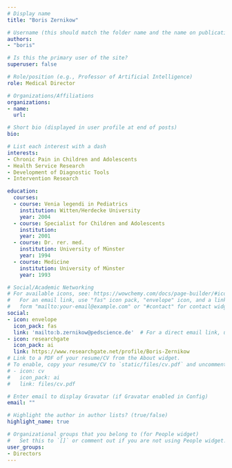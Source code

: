 ```yaml
---
# Display name
title: "Boris Zernikow"

# Username (this should match the folder name and the name on publications)
authors:
- "boris"

# Is this the primary user of the site?
superuser: false

# Role/position (e.g., Professor of Artificial Intelligence)
role: Medical Director

# Organizations/Affiliations
organizations: 
- name: 
  url: 

# Short bio (displayed in user profile at end of posts)
bio: 

# List each interest with a dash
interests:
- Chronic Pain in Children and Adolescents
- Health Service Research
- Development of Diagnostic Tools
- Intervention Research

education:
  courses:
  - course: Venia legendi in Pediatrics
    institution: Witten/Herdecke University
    year: 2004
  - course: Specialist for Children and Adolescents
    institution:
    year: 2001
  - course: Dr. rer. med.
    institution: University of Münster
    year: 1994
  - course: Medicine
    institution: University of Münster
    year: 1993

# Social/Academic Networking
# For available icons, see: https://wowchemy.com/docs/page-builder/#icons
#   For an email link, use "fas" icon pack, "envelope" icon, and a link in the
#   form "mailto:your-email@example.com" or "#contact" for contact widget.
social:
- icon: envelope
  icon_pack: fas
  link: 'mailto:b.zernikow@pedscience.de'  # For a direct email link, use "mailto:test@example.org".
- icon: researchgate
  icon_pack: ai
  link: https://www.researchgate.net/profile/Boris-Zernikow
# Link to a PDF of your resume/CV from the About widget.
# To enable, copy your resume/CV to `static/files/cv.pdf` and uncomment the lines below.
# - icon: cv
#   icon_pack: ai
#   link: files/cv.pdf

# Enter email to display Gravatar (if Gravatar enabled in Config)
email: ""

# Highlight the author in author lists? (true/false)
highlight_name: true

# Organizational groups that you belong to (for People widget)
#   Set this to `[]` or comment out if you are not using People widget.
user_groups:
- Directors
---
```

